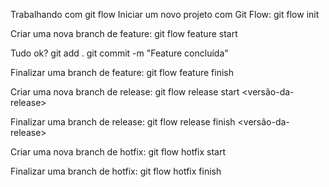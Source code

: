 Trabalhando com git flow
Iniciar um novo projeto com Git Flow: 
git flow init

Criar uma nova branch de feature: 
git flow feature start <nome-da-feature>

Tudo ok? 
git add . 
git commit -m "Feature concluída"

Finalizar uma branch de feature: 
git flow feature finish <nome-da-feature>

Criar uma nova branch de release: 
git flow release start <versão-da-release>

Finalizar uma branch de release: 
git flow release finish <versão-da-release>

Criar uma nova branch de hotfix: 
git flow hotfix start <nome-do-hotfix>

Finalizar uma branch de hotfix: 
git flow hotfix finish <nome-do-hotfix>